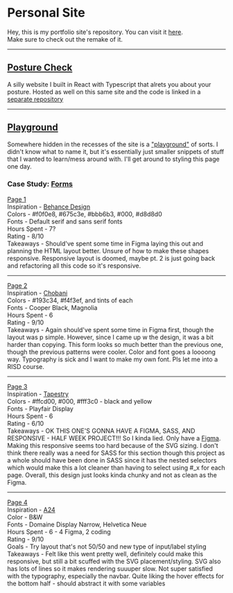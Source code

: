 # Personal Site

Hey, this is my portfolio site's repository. You can visit it [here](https://abao929.github.io).  
Make sure to check out the remake of it.

---

## [Posture Check](https://abao929.github.io/posture-check/)

A silly website I built in React with Typescript that alrets you about your posture. Hosted as well on this same site and the code is linked in a [separate repository](https://github.com/abao929/posture-check)

---

## [Playground](https://abao929.github.io/html/playground/)

Somewhere hidden in the recesses of the site is a ["playground"](https://abao929.github.io/html/playground/) of sorts. I didn't know what to name it, but it's essentially just smaller snippets of stuff that I wanted to learn/mess around with. I'll get around to styling this page one day.

### Case Study: [Forms](https://abao929.github.io/html/playground/forms/forms.html)

[Page 1](https://abao929.github.io/html/playground/forms/#_1)  
Inspiration - [Behance Design](https://www.behance.net/gallery/139962237/Industrial-Design-Portfolio-2022)  
Colors - #f0f0e8, #675c3e, #bbb6b3, #000, #d8d8d0  
Fonts - Default serif and sans serif fonts  
Hours Spent - 7?  
Rating - 8/10  
Takeaways - Should've spent some time in Figma laying this out and planning the HTML layout better.
Unsure of how to make these shapes responsive.
Responsive layout is doomed, maybe pt. 2 is just going back
and refactoring all this code so it's responsive.

---

[Page 2](https://abao929.github.io/html/playground/forms/#_2)  
Inspiration - [Chobani](https://www.chobani.com/)  
Colors - #193c34, #f4f3ef, and tints of each  
Fonts - Cooper Black, Magnolia  
Hours Spent - 6  
Rating - 9/10  
Takeaways - Again should've spent some time in Figma first, though the layout was p simple. However, since I came up w the design, it was a bit harder than copying.
This form looks so much better than the previous one, though the previous patterns were cooler. Color and font goes a loooong way. Typography is sick and I want to make my own font. Pls let me into a RISD course.

---

[Page 3](https://abao929.github.io/html/playground/forms/#_3)  
Inspiration - [Tapestry](https://www.tapestry.com/)  
Colors - #ffcd00, #000, #fff3c0 - black and yellow  
Fonts - Playfair Display  
Hours Spent - 6  
Rating - 6/10  
Takeaways - OK THIS ONE'S GONNA HAVE A FIGMA, SASS, AND RESPONSIVE - HALF WEEK PROJECT!!! So I kinda lied. Only have a [Figma](https://www.figma.com/file/7cmxxP2rDHfeB6BYVRFCg5/Form-3?node-id=0%3A1). Making this responsive seems too hard because of the SVG sizing. I don't think there really was a need for SASS for this section though this project as a whole should have been done in SASS since it has the nested selectors which would make this a lot cleaner than having to select using #\_x for each page. Overall, this design just looks kinda chunky and not as clean as the Figma.

---

[Page 4](https://abao929.github.io/html/playground/forms/#_4)  
Inspiration - [A24](https://www.a24films.com/)  
Color - B&W  
Fonts - Domaine Display Narrow, Helvetica Neue  
Hours Spent - 6 - 4 Figma, 2 coding  
Rating - 9/10  
Goals - Try layout that's not 50/50 and new type of input/label styling  
Takeaways - Felt like this went pretty well, definitely could make this responsive, but still a bit scuffed with the SVG placement/styling. SVG also has lots of lines so it makes rendering suuuper slow. Not super satisfied with the typography, especially the navbar. Quite liking the hover effects for the bottom half - should abstract it with some variables
